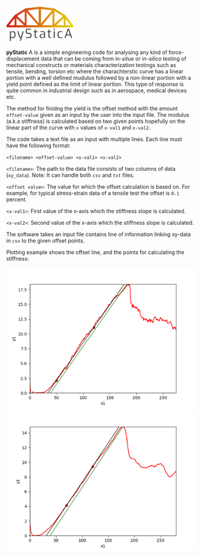 ![alt text](https://raw.githubusercontent.com/samanseifi/pyStaticA/master/logo.png "Logo Title Text 1")

**pyStatic** A is a simple engineering code for analysing any kind of force-displacement data that can be coming from in-_situe_ or in-_silico_ testing of mechanical constructs or materials characterization testings such as tensile, bending, torsion etc where the charachterstic curve has a linear portion with a well defined mudulus followed by a non-linear portion with a yield point defined as the limit of linear portion. This type of response is quite common in industrial design such as in aerospace, medical devices etc.

The method for finidng the yield is the offset method with the amount `offset-value` given as an input by the user into the input file. The modulus (a.k.a stiffness) is calculated based on two given points hopefully on the linear part of the curve with `x` values of `x-val1` and `x-val2`.

The code takes a text file as an input with multiple lines. Each line must have the following format:

`<filename> <offset-value> <x-val1> <x-val2>`

`<filename>`: The path to the data file consists of two columns of data (`xy_data`). Note: It can handle both `csv` and `txt` files.

`<offset value>`: The value for which the offset calculation is based on. For example, for typical stress-strain data of a tensile test the offset is `0.1` percent.

`<x-val1>`: First value of the x-axis which the stiffness slope is calculated. 

`<x-val2>`: Second value of the x-axis which the stiffness slope is calculated.


The software takes an input file contains line of information linking xy-data in `csv` to the given offset points.

Plotting example shows the offset line, and the points for calculating the stiffness:

![](https://raw.githubusercontent.com/samanseifi/pyStaticA/master/plot0.png "Logo Title Text 1")
![](https://raw.githubusercontent.com/samanseifi/pyStaticA/master/plot1.png "Logo Title Text 1")
